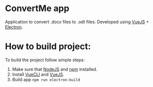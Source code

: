 # ConvertMe app
Application to convert .docx files to .odt files. Developed using [VueJS](https://vuejs.org) + [Electron](https://www.electronjs.org).

# How to build project:
To build the project follow simple steps:
  1. Make sure that [NodeJS](https://nodejs.org/en/download/) and [npm](https://www.npmjs.com/get-npm) installed.
  2. Install [VueCLI](https://cli.vuejs.org/guide/installation.html) and [VueJS](https://vuejs.org/v2/guide/installation.html).
  3. Build app ```npm run electron:build```
  
  
